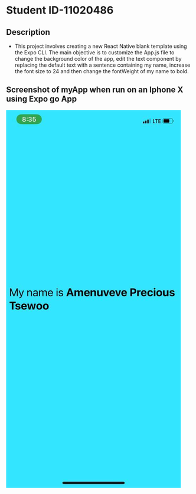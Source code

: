 # Student ID-11020486

## Description

+ This project involves creating a new React Native blank template using the Expo CLI. The main objective is to customize the App.js file to change the background color of the app, edit the text component by replacing the default text with a sentence containing my name, increase the font size to 24 and then change the fontWeight of my name to bold.


## Screenshot of myApp when run on an Iphone X using Expo go App

![app screenshot](Myapp\app_screenshot.jpg)
